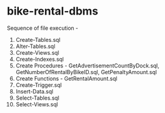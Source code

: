 # bike-rental-dbms

Sequence of file execution -
1. Create-Tables.sql
2. Alter-Tables.sql
3. Create-Views.sql
4. Create-Indexes.sql
5. Create Procedures - GetAdvertisementCountByDock.sql, GetNumberOfRentalByBikeID.sql, GetPenaltyAmount.sql
6. Create Functions - GetRentalAmount.sql
7. Create-Trigger.sql
8. Insert-Data.sql
9. Select-Tables.sql
10. Select-Views.sql
